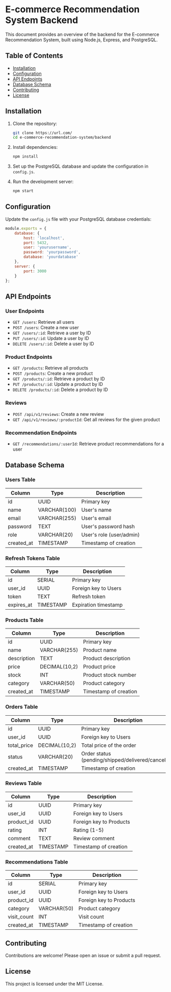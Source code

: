 # E-commerce Recommendation System Backend

This document provides an overview of the backend for the E-commerce Recommendation System, built using Node.js, Express, and PostgreSQL.

## Table of Contents
- [Installation](#installation)
- [Configuration](#configuration)
- [API Endpoints](#api-endpoints)
- [Database Schema](#database-schema)
- [Contributing](#contributing)
- [License](#license)

## Installation

1. Clone the repository:
    ```sh
    git clone https://url.com/
    cd e-commerce-recommendation-system/backend
    ```

2. Install dependencies:
    ```sh
    npm install
    ```

3. Set up the PostgreSQL database and update the configuration in `config.js`.

4. Run the development server:
    ```sh
    npm start
    ```

## Configuration

Update the `config.js` file with your PostgreSQL database credentials:
```js
module.exports = {
    database: {
        host: 'localhost',
        port: 5432,
        user: 'yourusername',
        password: 'yourpassword',
        database: 'yourdatabase'
    },
    server: {
        port: 3000
    }
};
```

## API Endpoints

### User Endpoints
- `GET /users`: Retrieve all users
- `POST /users`: Create a new user
- `GET /users/:id`: Retrieve a user by ID
- `PUT /users/:id`: Update a user by ID
- `DELETE /users/:id`: Delete a user by ID

### Product Endpoints
- `GET /products`: Retrieve all products
- `POST /products`: Create a new product
- `GET /products/:id`: Retrieve a product by ID
- `PUT /products/:id`: Update a product by ID
- `DELETE /products/:id`: Delete a product by ID

### Reviews

- `POST /api/v1/reviews`: Create a new review
- `GET /api/v1/reviews/:productId`: Get all reviews for the given product


### Recommendation Endpoints
- `GET /recommendations/:userId`: Retrieve product recommendations for a user

## Database Schema

### Users Table
| Column     | Type    | Description          |
|------------|---------|----------------------|
| id         | UUID    | Primary key          |
| name       | VARCHAR(100) | User's name          |
| email      | VARCHAR(255) | User's email         |
| password   | TEXT    | User's password hash |
| role       | VARCHAR(20) | User's role (user/admin)   |
| created_at | TIMESTAMP | Timestamp of creation |

### Refresh Tokens Table
| Column     | Type    | Description          |
|------------|---------|----------------------|
| id         | SERIAL  | Primary key          |
| user_id    | UUID    | Foreign key to Users |
| token      | TEXT    | Refresh token        |
| expires_at | TIMESTAMP | Expiration timestamp |

### Products Table
| Column     | Type    | Description          |
|------------|---------|----------------------|
| id         | UUID    | Primary key          |
| name       | VARCHAR(255) | Product name         |
| description| TEXT    | Product description  |
| price      | DECIMAL(10,2) | Product price        |
| stock      | INT     | Product stock number |
| category   | VARCHAR(50) | Product category       |
| created_at | TIMESTAMP | Timestamp of creation |

### Orders Table
| Column     | Type    | Description          |
|------------|---------|----------------------|
| id         | UUID    | Primary key          |
| user_id    | UUID    | Foreign key to Users |
| total_price| DECIMAL(10,2) | Total price of the order |
| status     | VARCHAR(20) | Order status (pending/shipped/delivered/cancelled) |
| created_at | TIMESTAMP | Timestamp of creation |

### Reviews Table
| Column     | Type    | Description          |
|------------|---------|----------------------|
| id         | UUID    | Primary key          |
| user_id    | UUID    | Foreign key to Users |
| product_id | UUID    | Foreign key to Products |
| rating     | INT     | Rating (1-5)         |
| comment    | TEXT    | Review comment       |
| created_at | TIMESTAMP | Timestamp of creation |

### Recommendations Table
| Column     | Type    | Description          |
|------------|---------|----------------------|
| id         | SERIAL  | Primary key          |
| user_id    | UUID    | Foreign key to Users |
| product_id | UUID    | Foreign key to Products |
| category   | VARCHAR(50) | Product category       |
| visit_count| INT     | Visit count          |
| created_at | TIMESTAMP | Timestamp of creation |

## Contributing

Contributions are welcome! Please open an issue or submit a pull request.

## License

This project is licensed under the MIT License.